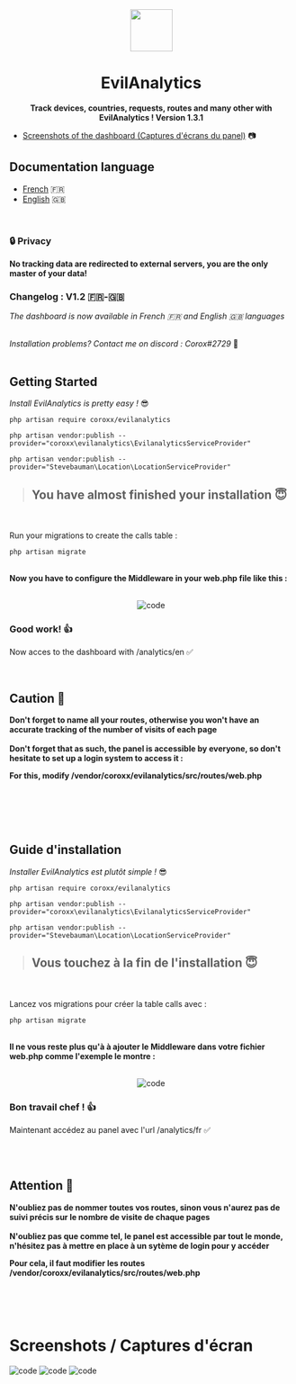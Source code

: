 
<div align="center">
  <img src="https://emojipedia-us.s3.dualstack.us-west-1.amazonaws.com/thumbs/120/apple/285/vampire_light-skin-tone_1f9db-1f3fb_1f3fb.png" width="75"> <h1> EvilAnalytics </h1>

  
<strong> Track devices, countries, requests, routes and many other with EvilAnalytics ! Version 1.3.1 </strong>
</div>

- [Screenshots of the dashboard (Captures d'écrans du panel)](https://github.com/Coroxx/EvilAnalytics#screen) 📷


## Documentation language

- [French](https://github.com/Coroxx/EvilAnalytics#fr) 🇫🇷
- [English](https://github.com/Coroxx/EvilAnalytics#ang) 🇬🇧

<div>
<strong>

<br>

### 🔒 Privacy
No tracking data are redirected to external servers, you are the only master of your data!

</strong>


### Changelog : V1.2  🇫🇷-🇬🇧

<i> The dashboard is now available in French 🇫🇷 and English 🇬🇧 languages </i>

</div>

<br>
<i> Installation problems? Contact me on discord : Corox#2729 </i> 👾

<br>
<br>

<div id="ang">

## Getting Started

<i> Install EvilAnalytics is pretty easy ! </i> 😎

````
php artisan require coroxx/evilanalytics

php artisan vendor:publish --provider="coroxx\evilanalytics\EvilanalyticsServiceProvider"

php artisan vendor:publish --provider="Stevebauman\Location\LocationServiceProvider"

````


> ## You have almost finished your installation 😇
<br> <br>
Run your migrations to create the calls table : 

```
php artisan migrate
```

<br>
<strong> Now you have to configure the Middleware in your web.php file like this : </strong>
<div align="middle">
<br>

![code](https://i.ibb.co/Qd37WBN/image.png)

</div>

### Good work! 👍

Now acces to the dashboard with /analytics/en ✅

<br>

## Caution 🚨 

<strong> Don't forget to name all your routes, otherwise you won't have an accurate tracking of the number of visits of each page
<br><br>
Don't forget that as such, the panel is accessible by everyone, so don't hesitate to set up a login system to access it :

For this, modify /vendor/coroxx/evilanalytics/src/routes/web.php 

</strong> 
</div>

<br>
<br><br><br>

<div id="fr">

## Guide d'installation

<i> Installer EvilAnalytics est plutôt simple ! </i> 😎

 ````
php artisan require coroxx/evilanalytics

php artisan vendor:publish --provider="coroxx\evilanalytics\EvilanalyticsServiceProvider"

php artisan vendor:publish --provider="Stevebauman\Location\LocationServiceProvider"

````

> ## Vous touchez à la fin de l'installation 😇
<br> <br>
Lancez vos migrations pour créer la table calls avec : 

```
php artisan migrate
```

<br>
<strong> Il ne vous reste plus qu'à à ajouter le Middleware dans votre fichier web.php comme l'exemple le montre : </strong>
<div align="middle">
<br>

![code](https://i.ibb.co/VpD8GvW/image.png)

</div>

### Bon travail chef ! 👍

Maintenant accédez au panel avec l'url /analytics/fr ✅

<br><br>
## Attention 🚨 

<strong> N'oubliez pas de nommer toutes vos routes, sinon vous n'aurez pas de suivi précis sur le nombre de visite de chaque pages
<br><br>
N'oubliez pas que comme tel, le panel est accessible par tout le monde, n'hésitez pas à mettre en place à un sytème de login pour y accéder

Pour cela, il faut modifier les routes /vendor/coroxx/evilanalytics/src/routes/web.php
</strong>

</div>
  
  
<br>
<br>
<br>

<div id="screen">

# Screenshots / Captures d'écran

![code](https://i.ibb.co/tJG81T9/image.png)
![code](https://i.ibb.co/D5nwRY2/image.png)
![code](https://i.ibb.co/pnbfSFx/image.png)

</div>
